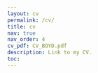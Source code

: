 ```yaml
---
layout: cv
permalink: /cv/
title: cv
nav: true
nav_order: 4
cv_pdf: CV_BOYD.pdf
description: Link to my CV.
toc:
---
```

